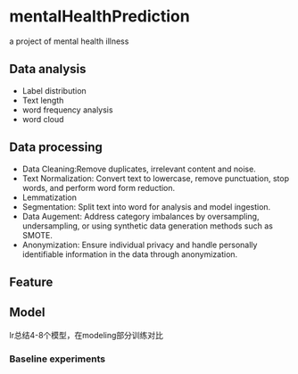 # mentalHealthPrediction
a project of mental health illness

## Data analysis
- Label distribution
- Text length
- word frequency analysis
- word cloud

## Data processing
- Data Cleaning:Remove duplicates, irrelevant content and noise.
- Text Normalization: Convert text to lowercase, remove punctuation, stop words, and perform word form reduction.
- Lemmatization 
- Segmentation: Split text into word for analysis and model ingestion.
- Data Augement: Address category imbalances by oversampling, undersampling, or using synthetic data generation methods such as SMOTE.
- Anonymization: Ensure individual privacy and handle personally identifiable information in the data through anonymization.

## Feature
## Model
 lr总结4-8个模型，在modeling部分训练对比

### Baseline experiments
